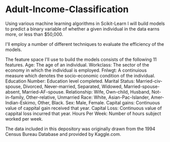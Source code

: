 # Adult-Income-Classification

Using various machine learning algorithms in Scikit-Learn I will build models to predict a binary variable of whether a given individual in the data earns more, or less than $50,000. 

I'll employ a number of different techniques to evaluate the efficiency of the models.

The feature space I'll use to build the models consists of the following 11 features.
Age: The age of an individual.
Workclass: The sector of the economy in which the individual is employed.
Fnlwgt: A continuious measure which denotes the socio-economic condition of the individual.
Education Number: Education level completed.
Marital Status: Married-civ-spouse, Divorced, Never-married, Separated, Widowed, Married-spouse-absent, Married-AF-spouse.
Relationship: Wife, Own-child, Husband, Not-in-family, Other-relative, Unmarried
Race: White, Asian-Pac-Islander, Amer-Indian-Eskimo, Other, Black.
Sex: Male, Female.
Capital gains: Continuous value of cappital gain received that year.
Capital Loss: Continuous value of cappital loss incurred that year.
Hours Per Week: Number of hours subject worked per week.

The data included in this depository was originally drawn from the 1994 Census Bureau Database and provided by Kaggle.com.

